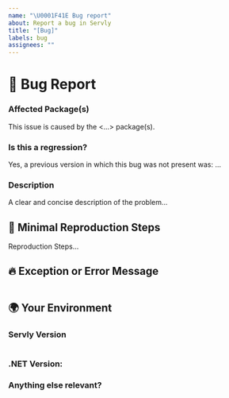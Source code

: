 ```yaml
---
name: "\U0001F41E Bug report"
about: Report a bug in Servly
title: "[Bug]"
labels: bug
assignees: ""
---
```


# 🐞 Bug Report

### Affected Package(s)
<!-- If you can, can you pin-point one or more of the packages as the source of the bug? -->
<!-- ✍️ edit: --> This issue is caused by the <...> package(s).

### Is this a regression?
<!-- Did this behavior use to work in the previous version? -->
<!-- ✍️ edit: --> Yes, a previous version in which this bug was not present was: ...

### Description
<!-- ✍️ edit: --> A clear and concise description of the problem...

## 🔬 Minimal Reproduction Steps
<!-- If possible, please share a minimal set of steps to reproduce the issue. -->
<!-- ✍️ edit: --> Reproduction Steps...

## 🔥 Exception or Error Message
<!-- If the issue is accompanied by an exception or an error, please share it in the tags below: -->
<!-- ✍️ -->
<pre><code></code></pre>

## 🌍 Your Environment

### Servly Version
<!-- Write the version you are using in the tags below: -->
<!-- ✍️ -->
<pre><code></code></pre>

### .NET  Version:
<!-- Enter the version that you are using (If the bug isn't specific to a .NET Version, put N/A): -->
<!-- ✍️ -->

### Anything else relevant?
<!-- Are there any other relevant details, as an example, does it only happen on a specific operating system? If so, please mention it below. -->
<!-- ✍️ -->

